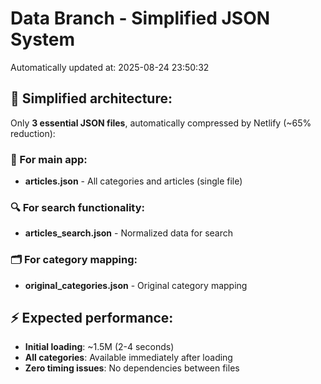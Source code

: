 # Data Branch - Simplified JSON System
Automatically updated at: 2025-08-24 23:50:32

## 🎯 Simplified architecture:
Only **3 essential JSON files**, automatically compressed by Netlify (~65% reduction):

### 📱 For main app:
- **articles.json** - All categories and articles (single file)

### 🔍 For search functionality:
- **articles_search.json** - Normalized data for search

### 🗂️ For category mapping:
- **original_categories.json** - Original category mapping

## ⚡ Expected performance:
- **Initial loading**: ~1.5M (2-4 seconds)
- **All categories**: Available immediately after loading
- **Zero timing issues**: No dependencies between files
